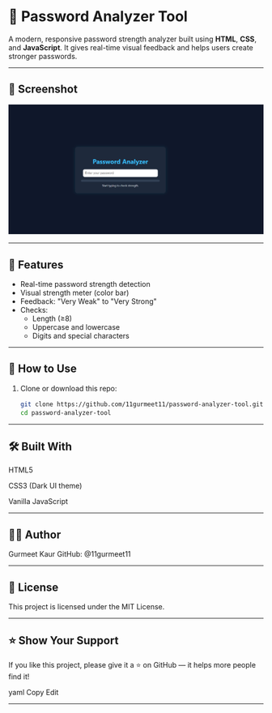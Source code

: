 # 🔐 Password Analyzer Tool

A modern, responsive password strength analyzer built using **HTML**, **CSS**, and **JavaScript**. It gives real-time visual feedback and helps users create stronger passwords.

---

## 📸 Screenshot

![Password Analyzer Screenshot](pass_screenshot.png)



---

## 🚀 Features

- Real-time password strength detection
- Visual strength meter (color bar)
- Feedback: "Very Weak" to "Very Strong"
- Checks:
  - Length (≥8)
  - Uppercase and lowercase
  - Digits and special characters

---

## 📁 How to Use

1. Clone or download this repo:
   ```bash
   git clone https://github.com/11gurmeet11/password-analyzer-tool.git
   cd password-analyzer-tool

---

🛠 Built With
---

HTML5

CSS3 (Dark UI theme)

Vanilla JavaScript


----

👩‍💻 Author
---
Gurmeet Kaur
GitHub: @11gurmeet11

---

📝 License
---
This project is licensed under the MIT License.


----

⭐️ Show Your Support
---
If you like this project, please give it a ⭐️ on GitHub — it helps more people find it!

yaml
Copy
Edit

---







